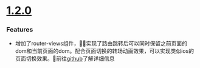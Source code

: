 # [1.2.0](2018-12-28)

### Features
- 增加了router-views组件，实现了路由跳转后可以同时保留之前页面的dom和当前页面的dom。配合页面切换的转场动画效果，可以实现类似ios的页面切换效果。前往[github](https://github.com/ideacome-frontend/vue-router/tree/dev/examples/router-views)了解详细信息

